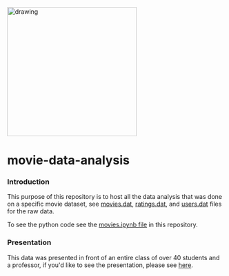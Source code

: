 <img src="https://cdn.vox-cdn.com/uploads/chorus_image/image/45139922/chrispratt.0.0.jpg" alt="drawing" style="width:300px;"/> 

# movie-data-analysis

### Introduction
This purpose of this repository is to host all the data analysis that was done on a specific movie dataset, see [movies.dat](https://github.com/bobcat4848/movie-data-analysis/blob/main/movies.dat), 
[ratings.dat](https://github.com/bobcat4848/movie-data-analysis/blob/main/ratings.dat), 
and [users.dat](https://github.com/bobcat4848/movie-data-analysis/blob/main/users.dat) files for the raw data.

To see the python code see the [movies.ipynb file](https://github.com/bobcat4848/movie-data-analysis/blob/main/movies.ipynb) in this repository.

### Presentation
This data was presented in front of an entire class of over 40 students and a professor, if you'd like to see the presentation, please see [here](https://docs.google.com/presentation/d/1VaaPmKasQnbphRQpmPAwkchYGoFlPqBb0X-UFVqpAaI/edit?usp=sharing).

